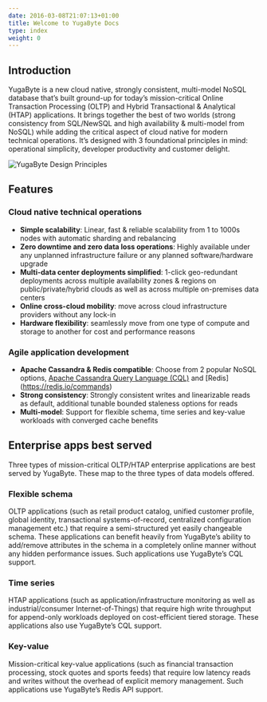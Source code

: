 ```yaml
---
date: 2016-03-08T21:07:13+01:00
title: Welcome to YugaByte Docs
type: index
weight: 0
---
```


## Introduction

YugaByte is a new cloud native, strongly consistent, multi-model NoSQL database that’s built ground-up for today’s mission-critical Online Transaction Processing (OLTP) and Hybrid Transactional & Analytical (HTAP) applications. It brings together the best of two worlds (strong consistency from SQL/NewSQL and high availability & multi-model from NoSQL) while adding the critical aspect of cloud native for modern technical operations. It’s designed with 3 foundational principles in mind: operational simplicity, developer productivity and customer delight. 


![YugaByte Design Principles](/images/design-principles.png)


## Features

### Cloud native technical operations

- **Simple scalability**: Linear, fast & reliable scalability from 1 to 1000s nodes with automatic sharding and rebalancing
- **Zero downtime and zero data loss operations**: Highly available under any unplanned infrastructure failure or any planned software/hardware upgrade
- **Multi-data center deployments simplified**: 1-click geo-redundant deployments across multiple availability zones & regions on public/private/hybrid clouds as well as across multiple on-premises data centers 
- **Online cross-cloud mobility**: move across cloud infrastructure providers without any lock-in
- **Hardware flexibility**: seamlessly move from one type of compute and storage to another for cost and performance reasons

### Agile application development

- **Apache Cassandra & Redis compatible**: Choose from 2 popular NoSQL options, [Apache Cassandra Query Language (CQL)](https://docs.datastax.com/en/cql/3.1/cql/cql_reference/cqlReferenceTOC.html) and [Redis] (https://redis.io/commands)
- **Strong consistency**: Strongly consistent writes and linearizable reads as default, additional tunable bounded staleness options for reads
- **Multi-model**: Support for flexible schema, time series and key-value workloads with converged cache benefits


## Enterprise apps best served

Three types of mission-critical OLTP/HTAP enterprise applications are best served by YugaByte. These map to the three types of data models offered.

### Flexible schema

OLTP applications (such as retail product catalog, unified customer profile, global identity, transactional systems-of-record, centralized configuration management etc.) that require a semi-structured yet easily changeable schema. These applications can benefit heavily from YugaByte’s ability to add/remove attributes in the schema in a completely online manner without any hidden performance issues. Such applications use YugaByte’s CQL support.

### Time series

HTAP applications (such as application/infrastructure monitoring as well as industrial/consumer Internet-of-Things) that require high write throughput for append-only workloads deployed on cost-efficient tiered storage. These applications also use YugaByte’s CQL support.

### Key-value

Mission-critical key-value applications (such as financial transaction processing, stock quotes and sports feeds) that require low latency reads and writes without the overhead of explicit memory management. Such applications use YugaByte’s Redis API support.
